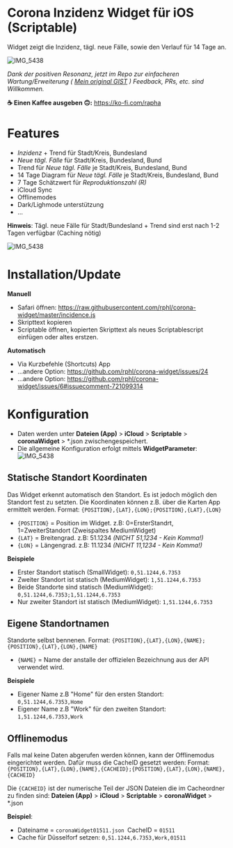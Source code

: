 # Corona Inzidenz Widget für iOS (Scriptable)

Widget zeigt die Inzidenz, tägl. neue Fälle, sowie den Verlauf für 14 Tage an.

![IMG_5438](https://raw.githubusercontent.com/rphl/corona-widget/master/screenshots/screenshot.png)

_Dank der positiven Resonanz, jetzt im Repo zur einfacheren Wartung/Erweiterung ( [Mein original GIST](https://gist.github.com/rphl/0491c5f9cb345bf831248732374c4ef5) ) Feedback, PRs, etc. sind Willkommen._

**☕️ Einen Kaffee ausgeben 🙃:** https://ko-fi.com/rapha

# Features

* _Inzidenz_ + Trend für Stadt/Kreis, Bundesland
* _Neue tägl. Fälle_ für Stadt/Kreis, Bundesland, Bund
* Trend für _Neue tägl. Fälle_ je Stadt/Kreis, Bundesland, Bund
* 14 Tage Diagram für _Neue tägl. Fälle_ je Stadt/Kreis, Bundesland, Bund
* 7 Tage Schätzwert für _Reproduktionszahl (R)_
* iCloud Sync
* Offlinemodes
* Dark/Lighmode unterstützung
* ...

**Hinweis**: Tägl. neue Fälle für Stadt/Bundesland + Trend sind erst nach 1-2 Tagen verfügbar (Caching nötig)

![IMG_5438](https://raw.githubusercontent.com/rphl/corona-widget/master/screenshots/info.png)

# Installation/Update

**Manuell**
* Safari öffnen: https://raw.githubusercontent.com/rphl/corona-widget/master/incidence.js
* Skripttext kopieren
* Scriptable öffnen, kopierten Skripttext als neues Scriptablescript einfügen oder altes erstzen.

**Automatisch**
* Via Kurzbefehle (Shortcuts) App
* ...andere Option: https://github.com/rphl/corona-widget/issues/24
* ...andere Option: https://github.com/rphl/corona-widget/issues/6#issuecomment-721099314


# Konfiguration

* Daten werden unter **Dateien (App)** > **iCloud** > **Scriptable** > **coronaWidget** > *.json zwischengespeichert.
* Die allgemeine Konfiguration erfolgt mittels **WidgetParameter**:
![IMG_5438](https://raw.githubusercontent.com/rphl/corona-widget/master/screenshots/widgetparameter.jpg)


## Statische Standort Koordinaten

Das Widget erkennt automatisch den Standort. Es ist jedoch möglich den Standort fest zu setzten. Die Koordinaten können z.B. über die Karten App ermittelt werden. Format: `{POSITION},{LAT},{LON};{POSITION},{LAT},{LON}`

* `{POSITION}` = Position im Widget. z.B: 0=ErsterStandrt, 1=ZweiterStandort (Zweispaltes MediumWidget)
* `{LAT}` = Breitengrad. z.B: 51.1234 _(NICHT 51,1234 - Kein Komma!)_
* `{LON}` = Längengrad. z.B: 11.1234 _(NICHT 11,1234 - Kein Komma!)_

**Beispiele**

* Erster Standort statisch (SmallWidget): `0,51.1244,6.7353`
* Zweiter Standort ist statisch (MediumWidget): `1,51.1244,6.7353`
* Beide Standorte sind statisch (MediumWidget): `0,51.1244,6.7353;1,51.1244,6.7353`
* Nur zweiter Standort ist statisch (MediumWidget): `1,51.1244,6.7353`
 

## Eigene Standortnamen

Standorte selbst bennenen. Format: `{POSITION},{LAT},{LON},{NAME};{POSITION},{LAT},{LON},{NAME}`

* `{NAME}` = Name der anstalle der offizielen Bezeichnung aus der API verwendet wird.

**Beispiele**

 * Eigener Name z.B "Home" für den ersten Standort: `0,51.1244,6.7353,Home`
 * Eigener Name z.B "Work" für den zweiten Standort: `1,51.1244,6.7353,Work`


## Offlinemodus

Falls mal keine Daten abgerufen werden können, kann der Offlinemodus eingerichtet werden. Dafür muss die CacheID gesetzt werden: Format: `{POSITION},{LAT},{LON},{NAME},{CACHEID};{POSITION},{LAT},{LON},{NAME},{CACHEID}` 

Die `{CACHEID}` ist der numerische Teil der JSON Dateien die im Cacheordner zu finden sind: **Dateien (App)** > **iCloud** > **Scriptable** > **coronaWidget** > *.json

**Beispiel**: 

 * Dateiname = `coronaWidget01511.json `CacheID = `01511`
 * Cache für Düsselforf setzen: `0,51.1244,6.7353,Work,01511`
